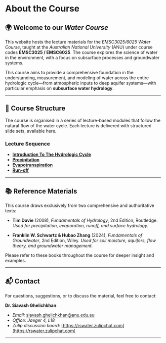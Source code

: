 # About the Course

## 🌍 Welcome to our *Water Course*

This website hosts the lecture materials for the *EMSC3025/6025 Water Course*, taught at the _Australian National University_ (ANU) under course codes **EMSC3025 / EMSC6025**. The course explores the science of water in the environment, with a focus on subsurface processes and groundwater systems.

This course aims to provide a comprehensive foundation in the understanding, measurement, and modeling of water across the entire hydrologic cycle—from atmospheric inputs to deep aquifer systems—with particular emphasis on **subsurface water hydrology**.

---

## 🧭 Course Structure

The course is organised in a series of lecture-based modules that follow the natural flow of the water cycle. Each lecture is delivered with structured slide sets, available here.

### Lecture Sequence

  - [**Introduction To The Hydrologic Cycle**](Watercycle/index.html)
  - [**Precipitation**](Precipitation/index.html)
  - [**Evapotranspiration**](Evapotranspiration/index.html)
  - [**Run-off**](Runoff/index.html)


---

## 📚 Reference Materials

This course draws exclusively from two comprehensive and authoritative texts:

- **Tim Davie** (2008), *Fundamentals of Hydrology*, 2nd Edition, Routledge.
  _Used for precipitation, evaporation, runoff, and surface hydrology._

- **Franklin W. Schwartz & Hubao Zhang** (2024), *Fundamentals of Groundwater*, 2nd Edition, Wiley.
  _Used for soil moisture, aquifers, flow theory, and groundwater management._

Please refer to these books throughout the course for deeper insight and examples.

---

## 📬 Contact

For questions, suggestions, or to discuss the material, feel free to contact:

**Dr. Siavash Ghelichkhan**

- _Email:_ [siavash.ghelichkhan@anu.edu.au](mailto:siavash.ghelichkhan@anu.edu.au)
- _Office:_ *Jaeger 4, L18*
- _Zulip discussion board:_ [https://rswater.zulipchat.com](https://rswater.zulipchat.com)

---